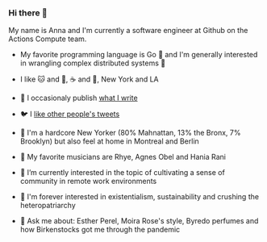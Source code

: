 ### Hi there 👋


My name is Anna and I'm currently a software engineer at Github on the Actions Compute team.

- My favorite programming language is Go 🐨 and I'm generally interested in wrangling complex distributed systems 🧫
- I like 🐱 and 🐶, ☕ and 🍵, New York and LA 
- 📜 I occasionaly publish [what I write](https://nnrsntl.medium.com/)
- 🐦 I [like other people's tweets](https://twitter.com/nnrsntl)
- 🗽 I'm a hardcore New Yorker (80% Mahnattan, 13% the Bronx, 7% Brooklyn) but also feel at home in Montreal and Berlin
- 🎼 My favorite musicians are Rhye, Agnes Obel and Hania Rani


- 🔭 I’m currently interested in the topic of cultivating a sense of community in remote work environments
- 🌊 I'm forever interested in existentialism, sustainability and crushing the heteropatriarchy 
- 💬 Ask me about: Esther Perel, Moira Rose's style, Byredo perfumes and how Birkenstocks got me through the pandemic

